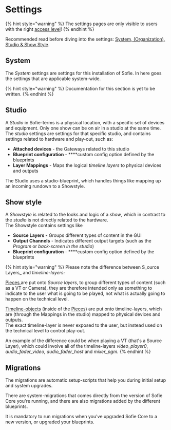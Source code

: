 # Settings

{% hint style="warning" %}
The settings pages are only visible to users with the right [access level](sofie-navigation.md)!
{% endhint %}

Recommended read before diving into the settings: [System, \(Organization\), Studio & Show Style](concepts-and-architecture.md#system-organization-studio-and-show-style).

## System

The _System_ settings are settings for this installation of Sofie. In here goes the settings that are applicable system-wide.

{% hint style="warning" %}
Documentation for this section is yet to be written.
{% endhint %}

## Studio

A _Studio_ in Sofie-terms is a physical location, with a specific set of devices and equipment. Only one show can be on air in a studio at the same time.  
The _studio_ settings are settings for that specific studio, and contains settings related to hardware and play-out, such as:

* **Attached devices** - the Gateways related to this studio
* **Blueprint configuration** - ****custom config option defined by the blueprints
* **Layer Mappings** - Maps the logical _timeline layers_ to physical devices and outputs

The Studio uses a studio-blueprint, which handles things like mapping up an incoming rundown to a Showstyle.

## Show style

A _Showstyle_ is related to the looks and logic of a _show_, which in contrast to the _studio_ is not directly related to the hardware.  
The Showstyle contains settings like

* **Source Layers -** Groups different types of content in the GUI
* **Output Channels** - Indicates different output targets \(such as the _Program_ or _back-screen in the studio_\)
* **Blueprint configuration** - ****custom config option defined by the blueprints

{% hint style="warning" %}
Please note the difference between S_ource Layers_ and _timeline-layers:_

[Pieces ](../dictionary.md#piece)are put onto _Source layers_, to group different types of content \(such as a VT or Camera\), they are therefore intended only as something to indicate to the user what is going to be played, not what is actually going to happen on the technical level.

[Timeline-objects](../dictionary.md#timeline-object) \(inside of the [Pieces](../dictionary.md#piece)\) are put onto timeline-layers, which are \(through the Mappings in the studio\) mapped to physical devices and outputs.  
The exact timeline-layer is never exposed to the user, but instead used on the technical level to control play-out.

An example of the difference could be when playing a VT \(that's a Source Layer\), which could involve all of the timeline-layers _video\_player0_, _audio\_fader\_video_, _audio\_fader\_host_ and _mixer\_pgm._
{% endhint %}



## Migrations

The migrations are automatic setup-scripts that help you during initial setup and system upgrades.

There are system-migrations that comes directly from the version of Sofie Core you're running, and there are also migrations added by the different blueprints.

It is mandatory to run migrations when you've upgraded Sofie Core to a new version, or upgraded your blueprints.

